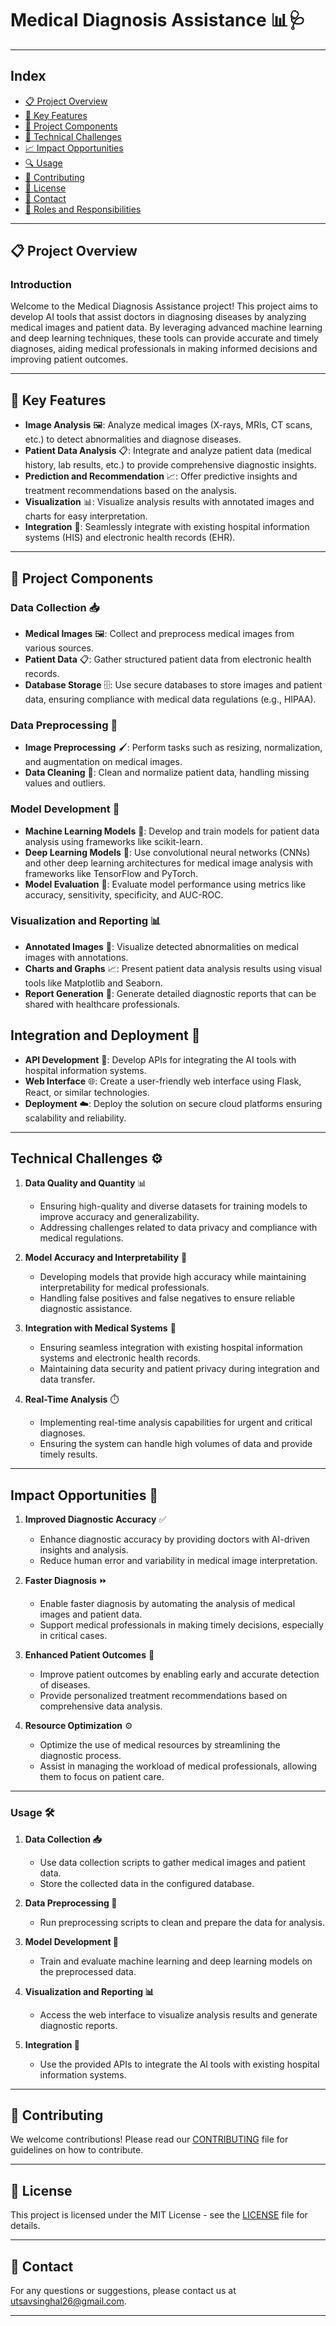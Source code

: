 # Medical Diagnosis Assistance 📊🩺

---

## Index
- [📋 Project Overview](#project-overview)
- [🌟 Key Features](#key-features)
- [🔧 Project Components](#project-components)
- [🚧 Technical Challenges](#technical-challenges)
- [📈 Impact Opportunities](#impact-opportunities)
- [🔍 Usage](#usage)
- [🤝 Contributing](#contributing)
- [📜 License](#license)
- [📧 Contact](#contact)
- [👥 Roles and Responsibilities](ROLES_AND_RESPONSIBILITIES.md)

---

<a name="project-overview"></a>
## 📋 Project Overview

### Introduction
Welcome to the Medical Diagnosis Assistance project! This project aims to develop AI tools that assist doctors in diagnosing diseases by analyzing medical images and patient data. By leveraging advanced machine learning and deep learning techniques, these tools can provide accurate and timely diagnoses, aiding medical professionals in making informed decisions and improving patient outcomes.

---

<a name="key-features"></a>
## 🌟 Key Features
- **Image Analysis** 🖼️: Analyze medical images (X-rays, MRIs, CT scans, etc.) to detect abnormalities and diagnose diseases.
- **Patient Data Analysis** 📋: Integrate and analyze patient data (medical history, lab results, etc.) to provide comprehensive diagnostic insights.
- **Prediction and Recommendation** 📈: Offer predictive insights and treatment recommendations based on the analysis.
- **Visualization** 📊: Visualize analysis results with annotated images and charts for easy interpretation.
- **Integration** 🔄: Seamlessly integrate with existing hospital information systems (HIS) and electronic health records (EHR).

---

<a name="project-components"></a>
## 🔧 Project Components

### Data Collection 📥
- **Medical Images** 🖼️: Collect and preprocess medical images from various sources.
- **Patient Data** 📋: Gather structured patient data from electronic health records.
- **Database Storage** 🗄️: Use secure databases to store images and patient data, ensuring compliance with medical data regulations (e.g., HIPAA).

### Data Preprocessing 🧹
- **Image Preprocessing** 🖌️: Perform tasks such as resizing, normalization, and augmentation on medical images.
- **Data Cleaning** 🧽: Clean and normalize patient data, handling missing values and outliers.

### Model Development 🧠
- **Machine Learning Models** 🤖: Develop and train models for patient data analysis using frameworks like scikit-learn.
- **Deep Learning Models** 🧬: Use convolutional neural networks (CNNs) and other deep learning architectures for medical image analysis with frameworks like TensorFlow and PyTorch.
- **Model Evaluation** 🧮: Evaluate model performance using metrics like accuracy, sensitivity, specificity, and AUC-ROC.

### Visualization and Reporting 📊
- **Annotated Images** 📝: Visualize detected abnormalities on medical images with annotations.
- **Charts and Graphs** 📈: Present patient data analysis results using visual tools like Matplotlib and Seaborn.
- **Report Generation** 📄: Generate detailed diagnostic reports that can be shared with healthcare professionals.

## Integration and Deployment 🚀
- **API Development** 🔌: Develop APIs for integrating the AI tools with hospital information systems.
- **Web Interface** 🌐: Create a user-friendly web interface using Flask, React, or similar technologies.
- **Deployment** ☁️: Deploy the solution on secure cloud platforms ensuring scalability and reliability.

---

<a name="technical-challenges"></a>
## Technical Challenges ⚙️
1. **Data Quality and Quantity** 📊
   - Ensuring high-quality and diverse datasets for training models to improve accuracy and generalizability.
   - Addressing challenges related to data privacy and compliance with medical regulations.

2. **Model Accuracy and Interpretability** 🧠
   - Developing models that provide high accuracy while maintaining interpretability for medical professionals.
   - Handling false positives and false negatives to ensure reliable diagnostic assistance.

3. **Integration with Medical Systems** 🔄
   - Ensuring seamless integration with existing hospital information systems and electronic health records.
   - Maintaining data security and patient privacy during integration and data transfer.

4. **Real-Time Analysis** ⏱️
   - Implementing real-time analysis capabilities for urgent and critical diagnoses.
   - Ensuring the system can handle high volumes of data and provide timely results.

---

<a name="impact-opportunities"></a>
## Impact Opportunities 🌟
1. **Improved Diagnostic Accuracy** ✅
   - Enhance diagnostic accuracy by providing doctors with AI-driven insights and analysis.
   - Reduce human error and variability in medical image interpretation.

2. **Faster Diagnosis** ⏩
   - Enable faster diagnosis by automating the analysis of medical images and patient data.
   - Support medical professionals in making timely decisions, especially in critical cases.

3. **Enhanced Patient Outcomes** 💪
   - Improve patient outcomes by enabling early and accurate detection of diseases.
   - Provide personalized treatment recommendations based on comprehensive data analysis.

4. **Resource Optimization** ⚙️
   - Optimize the use of medical resources by streamlining the diagnostic process.
   - Assist in managing the workload of medical professionals, allowing them to focus on patient care.

---

<a name="usage"></a>
### Usage 🛠️
1. **Data Collection 📥**
   - Use data collection scripts to gather medical images and patient data.
   - Store the collected data in the configured database.

2. **Data Preprocessing 🧹**
   - Run preprocessing scripts to clean and prepare the data for analysis.

3. **Model Development 🧠**
   - Train and evaluate machine learning and deep learning models on the preprocessed data.

4. **Visualization and Reporting 📊**
   - Access the web interface to visualize analysis results and generate diagnostic reports.

5. **Integration 🔌**
   - Use the provided APIs to integrate the AI tools with existing hospital information systems.

---

<a name="contributing"></a>
## 🤝 Contributing

We welcome contributions! Please read our [CONTRIBUTING](CONTRIBUTING.md) file for guidelines on how to contribute.

---

<a name="license"></a>
## 📜 License

This project is licensed under the MIT License - see the [LICENSE](LICENSE) file for details.

---

<a name="contact"></a>
## 📧 Contact

For any questions or suggestions, please contact us at [utsavsinghal26@gmail.com](mailto:utsavsinghal26@gmail.com).

---
